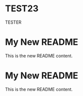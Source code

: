 # TEST23
TESTER
# My New README
This is the new README content.
# My New README
This is the new README content.
